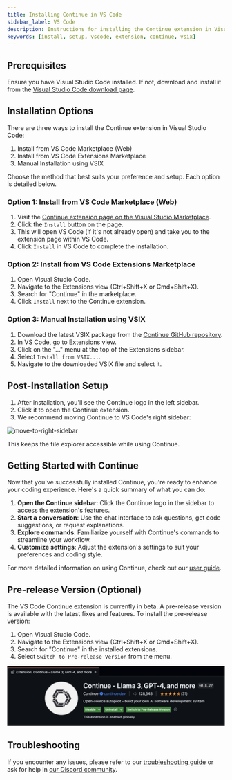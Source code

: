 ```yaml
---
title: Installing Continue in VS Code
sidebar_label: VS Code
description: Instructions for installing the Continue extension in Visual Studio Code
keywords: [install, setup, vscode, extension, continue, vsix]
---
```


## Prerequisites

Ensure you have Visual Studio Code installed. If not, download and install it from the [Visual Studio Code download page](https://code.visualstudio.com/download).

## Installation Options

There are three ways to install the Continue extension in Visual Studio Code:

1. Install from VS Code Marketplace (Web)
2. Install from VS Code Extensions Marketplace
3. Manual Installation using VSIX

Choose the method that best suits your preference and setup. Each option is detailed below.

### Option 1: Install from VS Code Marketplace (Web)

1. Visit the [Continue extension page on the Visual Studio Marketplace](https://marketplace.visualstudio.com/items?itemName=Continue.continue).
2. Click the `Install` button on the page.
3. This will open VS Code (if it's not already open) and take you to the extension page within VS Code.
4. Click `Install` in VS Code to complete the installation.

### Option 2: Install from VS Code Extensions Marketplace

1. Open Visual Studio Code.
2. Navigate to the Extensions view (Ctrl+Shift+X or Cmd+Shift+X).
3. Search for "Continue" in the marketplace.
4. Click `Install` next to the Continue extension.

### Option 3: Manual Installation using VSIX

1. Download the latest VSIX package from the [Continue GitHub repository](https://github.com/continuedev/continue/releases).
2. In VS Code, go to Extensions view.
3. Click on the "..." menu at the top of the Extensions sidebar.
4. Select `Install from VSIX...`.
5. Navigate to the downloaded VSIX file and select it.

## Post-Installation Setup

1. After installation, you'll see the Continue logo in the left sidebar.
2. Click it to open the Continue extension.
3. We recommend moving Continue to VS Code's right sidebar:

![move-to-right-sidebar](/img/move-to-right-sidebar.png)

This keeps the file explorer accessible while using Continue.

## Getting Started with Continue

Now that you've successfully installed Continue, you're ready to enhance your coding experience. Here's a quick summary of what you can do:

1. **Open the Continue sidebar**: Click the Continue logo in the sidebar to access the extension's features.
2. **Start a conversation**: Use the chat interface to ask questions, get code suggestions, or request explanations.
3. **Explore commands**: Familiarize yourself with Continue's commands to streamline your workflow.
4. **Customize settings**: Adjust the extension's settings to suit your preferences and coding style.

For more detailed information on using Continue, check out our [user guide](../how-to-use-continue.md).

## Pre-release Version (Optional)

The VS Code Continue extension is currently in beta. A pre-release version is available with the latest fixes and features. To install the pre-release version:

1. Open Visual Studio Code.
2. Navigate to the Extensions view (Ctrl+Shift+X or Cmd+Shift+X).
3. Search for "Continue" in the installed extensions.
4. Select `Switch to Pre-release Version` from the menu.

![Pre-Release](../../static/img/prerelease.png)

## Troubleshooting

If you encounter any issues, please refer to our [troubleshooting guide](.././troubleshooting.md) or ask for help in [our Discord community](https://discord.gg/NWtdYexhMs).
